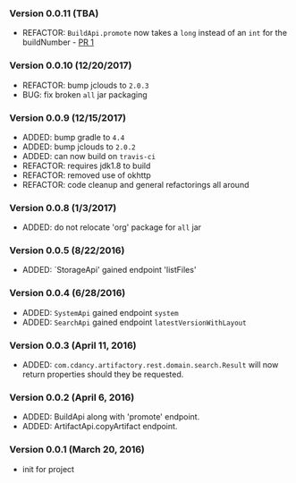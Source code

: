 ### Version 0.0.11 (TBA)
* REFACTOR: `BuildApi.promote` now takes a `long` instead of an `int` for the buildNumber - [PR 1](https://github.com/cdancy/artifactory-rest/pull/1)

### Version 0.0.10 (12/20/2017)
* REFACTOR: bump jclouds to `2.0.3`
* BUG: fix broken `all` jar packaging

### Version 0.0.9 (12/15/2017) 
* ADDED: bump gradle to `4.4`
* ADDED: bump jclouds to `2.0.2`
* ADDED: can now build on `travis-ci`
* REFACTOR: requires jdk1.8 to build
* REFACTOR: removed use of okhttp
* REFACTOR: code cleanup and general refactorings all around

### Version 0.0.8 (1/3/2017) 
* ADDED: do not relocate 'org' package for `all` jar

### Version 0.0.5 (8/22/2016)
* ADDED: `StorageApi' gained endpoint 'listFiles'

### Version 0.0.4 (6/28/2016)
* ADDED: `SystemApi` gained endpoint `system`
* ADDED: `SearchApi` gained endpoint `latestVersionWithLayout`

### Version 0.0.3 (April 11, 2016)
* ADDED: `com.cdancy.artifactory.rest.domain.search.Result` will now return properties should they be requested.

### Version 0.0.2 (April 6, 2016)
* ADDED: BuildApi along with 'promote' endpoint.
* ADDED: ArtifactApi.copyArtifact endpoint.

### Version 0.0.1 (March 20, 2016)
* init for project
